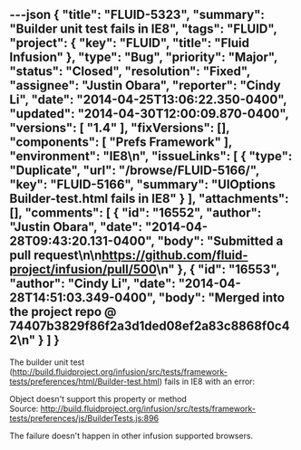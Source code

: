 ---json
{
  "title": "FLUID-5323",
  "summary": "Builder unit test fails in IE8",
  "tags": "FLUID",
  "project": {
    "key": "FLUID",
    "title": "Fluid Infusion"
  },
  "type": "Bug",
  "priority": "Major",
  "status": "Closed",
  "resolution": "Fixed",
  "assignee": "Justin Obara",
  "reporter": "Cindy Li",
  "date": "2014-04-25T13:06:22.350-0400",
  "updated": "2014-04-30T12:00:09.870-0400",
  "versions": [
    "1.4"
  ],
  "fixVersions": [],
  "components": [
    "Prefs Framework"
  ],
  "environment": "IE8\n",
  "issueLinks": [
    {
      "type": "Duplicate",
      "url": "/browse/FLUID-5166/",
      "key": "FLUID-5166",
      "summary": "UIOptions Builder-test.html fails in IE8"
    }
  ],
  "attachments": [],
  "comments": [
    {
      "id": "16552",
      "author": "Justin Obara",
      "date": "2014-04-28T09:43:20.131-0400",
      "body": "Submitted a pull request\n\n<https://github.com/fluid-project/infusion/pull/500>\n"
    },
    {
      "id": "16553",
      "author": "Cindy Li",
      "date": "2014-04-28T14:51:03.349-0400",
      "body": "Merged into the project repo @ 74407b3829f86f2a3d1ded08ef2a83c8868f0c42\n"
    }
  ]
}
---
The builder unit test (<http://build.fluidproject.org/infusion/src/tests/framework-tests/preferences/html/Builder-test.html>) fails in IE8 with an error:

Object doesn't support this property or method\
Source:  <http://build.fluidproject.org/infusion/src/tests/framework-tests/preferences/js/BuilderTests.js:896>&#x20;

The failure doesn't happen in other infusion supported browsers.

        